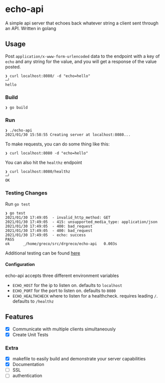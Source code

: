# echo-api

A simple api server that echoes back whatever string a client sent through an API. Written in golang

## Usage

Post `application/x-www-form-urlencoded` data to the endpoint with a key of `echo` and any string for the value, and you will get a response of the value posted.

```
❯ curl localhost:8080/ -d "echo=hello"                                                                                             ─╯
hello
```

### Build

```
❯ go build
```

### Run

```
❯ ./echo-api
2021/01/30 15:58:55 Creating server at localhost:8080...
```


To make requests, you can do some thing like this:
```
❯ curl localhost:8080 -d "echo=hello" 
```

You can also hit the `healthz` endpoint
```
❯ curl localhost:8080/healthz                                                                                                      ─╯
OK
```

### Testing Changes

Run `go test`

```
❯ go test
2021/01/30 17:49:05  - invalid_http_method: GET
2021/01/30 17:49:05  - 415: unsupported_media_type: application/json
2021/01/30 17:49:05  - 400: bad_request
2021/01/30 17:49:05  - 400: bad_request
2021/01/30 17:49:05  - echo: success
PASS
ok  	_/home/greco/src/drgreco/echo-api	0.003s
```

Additional testing can be found [here](testing/README.md)

#### Configuration

echo-api accepts three different environment variables
 - `ECHO_HOST` for the ip to listen on. defaults to `localhost`
 - `ECHO_PORT` for the port to listen on. defaults to `8080`
 - `ECHO_HEALTHCHECK` where to listen for a healthcheck. requires leading `/`. defaults to `/healthz`

## Features

  - [x] Communicate with multiple clients simultaneously
  - [x] Create Unit Tests

### Extra

  - [x] makefile to easily build and demonstrate your server capabilities
  - [x] Documentation
  - [ ] SSL
  - [ ] authentication
